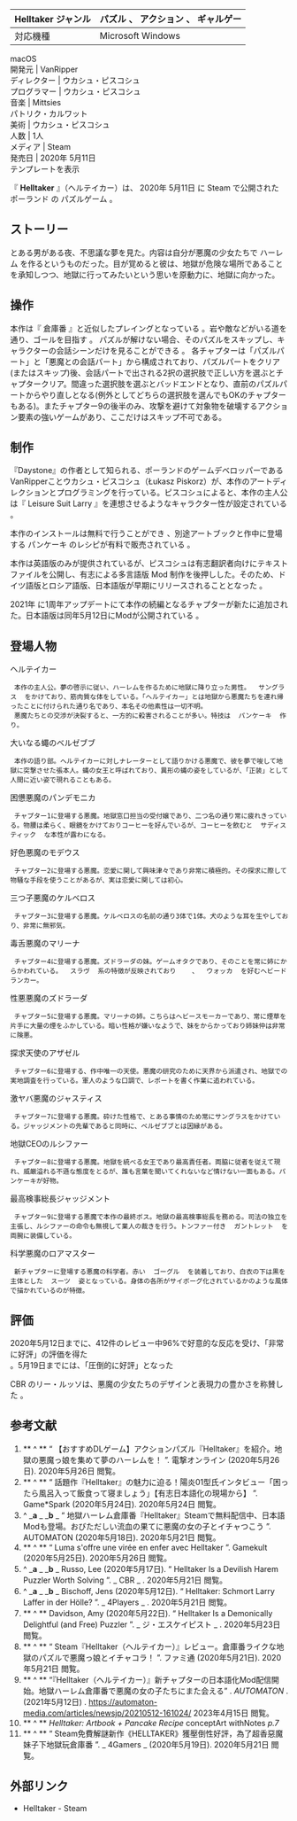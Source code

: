 Helltaker  ジャンル  |  パズル  、  アクション  、  ギャルゲー     
---|---  
対応機種  |  Microsoft Windows    
macOS  
開発元  |  VanRipper   
ディレクター  |  ウカシュ・ピスコシュ   
プログラマー  |  ウカシュ・ピスコシュ   
音楽  |  Mittsies   
パトリク・カルワット  
美術  |  ウカシュ・ピスコシュ   
人数  |  1人   
メディア  |  Steam   
発売日  |  2020年  5月11日   
テンプレートを表示  
  
『 **Helltaker** 』（ヘルテイカー）は、  2020年  5月11日  に  Steam  で公開された  ポーランド  の  パズルゲーム
  。

##  ストーリー



とある男がある夜、不思議な夢を見た。内容は自分が悪魔の少女たちで  ハーレム
を作るというものだった。目が覚めると彼は、地獄が危険な場所であることを承知しつつ、地獄に行ってみたいという思いを原動力に、地獄に向かった。

##  操作



本作は『  倉庫番  』と近似したプレイングとなっている    。岩や敵などがいる道を通り、ゴールを目指す    。
パズルが解けない場合、そのパズルをスキップし、キャラクターの会話シーンだけを見ることができる    。
各チャプターは「パズルパート」と「悪魔との会話パート」から構成されており、パズルパートをクリア(またはスキップ)後、会話パートで出される2択の選択肢で正しい方を選ぶとチャプタークリア。間違った選択肢を選ぶとバッドエンドとなり、直前のパズルパートからやり直しとなる(例外としてどちらの選択肢を選んでもOKのチャプターもある)。またチャプター9の後半のみ、攻撃を避けて対象物を破壊するアクション要素の強いゲームがあり、ここだけはスキップ不可である。

##  制作



『Daystone』の作者として知られる、ポーランドのゲームデベロッパーであるVanRipperことウカシュ・ピスコシュ（Łukasz
Piskorz）が、本作のアートディレクションとプログラミングを行っている。ピスコシュによると、本作の主人公は『  Leisure Suit Larry
』を連想させるようなキャラクター性が設定されている    。

本作のインストールは無料で行うことができ    、別途アートブックと作中に登場する  パンケーキ  のレシピが有料で販売されている    。

本作は英語版のみが提供されているが、ピスコシュは有志翻訳者向けにテキストファイルを公開し、有志による多言語版  Mod
制作を後押しした。そのため、ドイツ語版とロシア語版、日本語版が早期にリリースされることとなった    。

2021年  に1周年アップデートにて本作の続編となるチャプターが新たに追加された。日本語版は同年5月12日にModが公開されている    。

##  登場人物



ヘルテイカー

     本作の主人公。夢の啓示に従い、ハーレムを作るために地獄に降り立った男性。  サングラス  をかけており、筋肉質な体をしている。「ヘルテイカー」とは地獄から悪魔たちを連れ帰ったことに付けられた通り名であり、本名その他素性は一切不明。 
     悪魔たちとの交渉が決裂すると、一方的に殺害されることが多い。特技は  パンケーキ  作り。 
大いなる蠅のベルゼブブ

     本作の語り部。ヘルテイカーに対しナレーターとして語りかける悪魔で、彼を夢で唆して地獄に突撃させた張本人。蝿の女王と呼ばれており、異形の蝿の姿をしているが、「正装」として人間に近い姿で現れることもある。 
困憊悪魔のパンデモニカ

     チャプター1に登場する悪魔。地獄窓口担当の受付嬢であり、二つ名の通り常に疲れきっている。物腰は柔らく、眼鏡をかけておりコーヒーを好んでいるが、コーヒーを飲むと  サディスティック  な本性が露わになる。 
好色悪魔のモデウス

     チャプター2に登場する悪魔。恋愛に関して興味津々であり非常に積極的。その探求に際して物騒な手段を使うことがあるが、実は恋愛に関しては初心。 
三つ子悪魔のケルベロス

     チャプター3に登場する悪魔。ケルベロスの名前の通り3体で1体。犬のような耳を生やしており、非常に無邪気。 
毒舌悪魔のマリーナ

     チャプター4に登場する悪魔。ズドラーダの妹。ゲームオタクであり、そのことを常に姉にからかわれている。  スラヴ  系の特徴が反映されており    、  ウォッカ  を好むヘビードランカー。 
性悪悪魔のズドラーダ

     チャプター5に登場する悪魔。マリーナの姉。こちらはヘビースモーカーであり、常に煙草を片手に大量の煙をふかしている。暗い性格が嫌いなようで、妹をからかっており姉妹仲は非常に険悪。 
探求天使のアザゼル

     チャプター6に登場する、作中唯一の天使。悪魔の研究のために天界から派遣され、地獄での実地調査を行っている。軍人のような口調で、レポートを書く作業に追われている。 
激ヤバ悪魔のジャスティス

     チャプター7に登場する悪魔。砕けた性格で、とある事情のため常にサングラスをかけている。ジャッジメントの先輩であると同時に、ベルゼブブとは因縁がある。 
地獄CEOのルシファー

     チャプター8に登場する悪魔。地獄を統べる女王であり最高責任者。両脇に従者を従えて現れ、威厳溢れる不遜な態度をとるが、誰も言葉を聞いてくれないなど情けない一面もある。パンケーキが好物。 
最高検事総長ジャッジメント

     チャプター9に登場する悪魔で本作の最終ボス。地獄の最高検事総長を務める。司法の独立を主張し、ルシファーの命令も無視して業人の裁きを行う。トンファー付き  ガントレット  を両腕に装備している。 
科学悪魔のロアマスター

     新チャプターに登場する悪魔の科学者。赤い  ゴーグル  を装着しており、白衣の下は黒を主体とした  スーツ  姿となっている。身体の各所がサイボーグ化されているかのような風体で描かれているのが特徴。 

##  評価



2020年5月12日までに、412件のレビュー中96%で好意的な反応を受け、「非常に好評」の評価を得た  
。5月19日までには、「圧倒的に好評」となった  

CBR  のリー・ルッソは、悪魔の少女たちのデザインと表現力の豊かさを称賛した    。

##  参考文献



  1. ** ^  ** “  【おすすめDLゲーム】アクションパズル『Helltaker』を紹介。地獄の悪魔っ娘を集めて夢のハーレムを！  ”.  電撃オンライン  (2020年5月26日).  2020年5月26日  閲覧。 
  2. ** ^  ** “  話題作『Helltaker』の魅力に迫る！陽炎01型氏インタビュー「困ったら風呂入って飯食って寝ましょう」【有志日本語化の現場から】  ”.  Game*Spark  (2020年5月24日).  2020年5月24日  閲覧。 
  3. ^  _**a** _ _**b** _ “  地獄ハーレム倉庫番『Helltaker』Steamで無料配信中、日本語Modも登場。おびただしい流血の果てに悪魔の女の子とイチャつこう  ”.  AUTOMATON  (2020年5月18日).  2020年5月21日  閲覧。 
  4. ** ^  ** “  Luma s'offre une virée en enfer avec Helltaker  ”.  Gamekult  (2020年5月25日).  2020年5月26日  閲覧。 
  5. ^  _**a** _ _**b** _ Russo, Lee (2020年5月17日). “  Helltaker Is a Devilish Harem Puzzler Worth Solving  ”. _ CBR  _ .  2020年5月21日  閲覧。 
  6. ^  _**a** _ _**b** _ Bischoff, Jens (2020年5月12日). “  Helltaker: Schmort Larry Laffer in der Hölle?  ”. _ 4Players  _ .  2020年5月21日  閲覧。 
  7. ** ^  ** Davidson, Amy (2020年5月22日). “  Helltaker Is a Demonically Delightful (and Free) Puzzler  ”. _ ジ・エスケイピスト  _ .  2020年5月23日  閲覧。 
  8. ** ^  ** “  Steam『Helltaker（ヘルテイカー）』レビュー。倉庫番ライクな地獄のパズルで悪魔っ娘とイチャコラ！  ”.  ファミ通  (2020年5月21日).  2020年5月21日  閲覧。 
  9. ** ^  ** “『Helltaker（ヘルテイカー）』新チャプターの日本語化Mod配信開始。地獄ハーレム倉庫番で悪魔の女の子たちにまた会える”  . _AUTOMATON_ . (2021年5月12日)  .  https://automaton-media.com/articles/newsjp/20210512-161024/  2023年4月15日  閲覧。 
  10. ** ^  ** _Helltaker: Artbook + Pancake Recipe_ conceptArt withNotes _p.7_
  11. ** ^  ** “  Steam免費解謎新作《HELLTAKER》獲壓倒性好評，為了超香惡魔妹子下地獄玩倉庫番  ”. _ 4Gamers  _ (2020年5月19日).  2020年5月21日  閲覧。 

##  外部リンク



  * Helltaker  \-  Steam 

